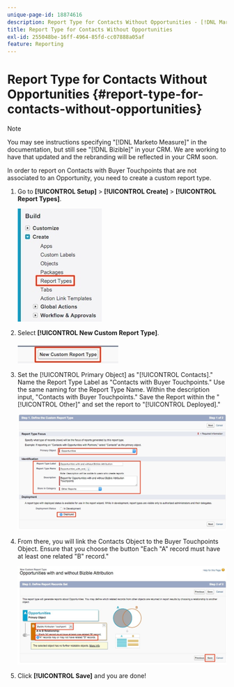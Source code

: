 ```yaml
---
unique-page-id: 18874616
description: Report Type for Contacts Without Opportunities - [!DNL Marketo Measure]
title: Report Type for Contacts Without Opportunities
exl-id: 255048be-16ff-4964-85fd-cc07888a05af
feature: Reporting
---
```

# Report Type for Contacts Without Opportunities {#report-type-for-contacts-without-opportunities}

>[!NOTE]
>
>You may see instructions specifying "[!DNL Marketo Measure]" in the documentation, but still see "[!DNL Bizible]" in your CRM. We are working to have that updated and the rebranding will be reflected in your CRM soon.

In order to report on Contacts with Buyer Touchpoints that are not associated to an Opportunity, you need to create a custom report type.

1. Go to **[!UICONTROL Setup]** > **[!UICONTROL Create]** > **[!UICONTROL Report Types]**.

   ![](assets/1.jpg)

1. Select **[!UICONTROL New Custom Report Type]**.

   ![](assets/2.jpg)

1. Set the [!UICONTROL Primary Object] as "[!UICONTROL Contacts]." Name the Report Type Label as "Contacts with Buyer Touchpoints." Use the same naming for the Report Type Name. Within the description input, "Contacts with Buyer Touchpoints." Save the Report within the "[!UICONTROL Other]" and set the report to "[!UICONTROL Deployed]."

   ![](assets/3.jpg)

1. From there, you will link the Contacts Object to the Buyer Touchpoints Object. Ensure that you choose the button "Each "A" record must have at least one related "B" record."

   ![](assets/4.jpg)

1. Click **[!UICONTROL Save]** and you are done!
